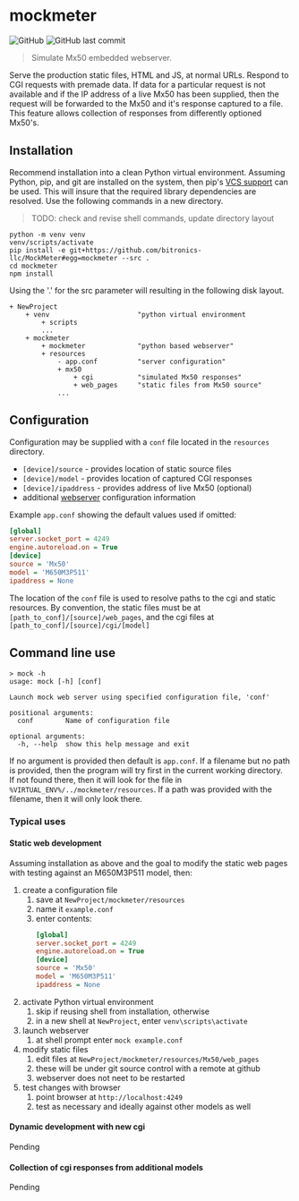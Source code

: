 # **mockmeter**

![GitHub](https://img.shields.io/github/license/bitronics-llc/MockMeter.svg)
![GitHub last commit](https://img.shields.io/github/last-commit/bitronics-llc/MockMeter.svg)

> Simulate Mx50 embedded webserver.

Serve the production static files, HTML and JS, at normal URLs.  Respond to CGI
requests with premade data.  If data for a particular request is not available and
if the IP address of a live Mx50 has been supplied, then the request will be
forwarded to the Mx50 and it's response captured to a file.  This feature allows
collection of responses from differently optioned Mx50's.

## Installation

Recommend installation into a clean Python virtual environment.  Assuming Python,
pip, and git are installed on the system, then pip's [VCS support](https://pip.pypa.io/en/latest/reference/pip_install/#vcs-support) can be used.  This
will insure that the required library dependencies are resolved.  Use the following
commands in a new directory.

> TODO: check and revise shell commands, update directory layout

```shell
python -m venv venv
venv/scripts/activate
pip install -e git+https://github.com/bitronics-llc/MockMeter#egg=mockmeter --src .
cd mockmeter
npm install
```

Using the '.' for the src parameter will resulting in the following disk layout.

```code
+ NewProject
    + venv                      "python virtual environment
        + scripts
        ...
    + mockmeter
        + mockmeter             "python based webserver"
        + resources
            - app.conf          "server configuration"
            + mx50
                + cgi           "simulated Mx50 responses"
                + web_pages     "static files from Mx50 source"
            ...
```

## Configuration

Configuration may be supplied with a `conf` file located in the `resources`
directory.

* `[device]/source` - provides location of static source files
* `[device]/model` - provides location of captured CGI responses
* `[device]/ipaddress` - provides address of live Mx50 (optional)
* additional [webserver](https://docs.cherrypy.org/en/latest/config.html#configuration-files) configuration information

Example `app.conf` showing the default values used if omitted:

```ini
[global]
server.socket_port = 4249
engine.autoreload.on = True
[device]
source = 'Mx50'
model = 'M650M3P511'
ipaddress = None
```

The location of the `conf` file is used to resolve paths to the cgi and static
resources.  By convention, the static files must be at `[path_to_conf]/[source]/web_pages`,
and the cgi files at `[path_to_conf]/[source]/cgi/[model]`

## Command line use

```shell
> mock -h
usage: mock [-h] [conf]

Launch mock web server using specified configuration file, 'conf'

positional arguments:
  conf        Name of configuration file

optional arguments:
  -h, --help  show this help message and exit
```

If no argument is provided then default is `app.conf`.  If a filename but no path
is provided, then the program will try first in the current working directory.  
If not found there, then it will look for the file in `%VIRTUAL_ENV%/../mockmeter/resources`.
If a path was provided with the filename, then it will only look there.

### Typical uses

#### Static web development

Assuming installation as above and the goal to modify the static web pages with
testing against an M650M3P511 model, then:

1. create a configuration file
    1. save at `NewProject/mockmeter/resources`
    2. name it `example.conf`
    3. enter contents:
        ```ini
        [global]
        server.socket_port = 4249
        engine.autoreload.on = True
        [device]
        source = 'Mx50'
        model = 'M650M3P511'
        ipaddress = None
        ```
2. activate Python virtual environment
    1. skip if reusing shell from installation, otherwise
    2. in a new shell at `NewProject`, enter `venv\scripts\activate`
3. launch webserver
    1. at shell prompt enter `mock example.conf`
4. modify static files
    1. edit files at `NewProject/mockmeter/resources/Mx50/web_pages`
    2. these will be under git source control with a remote at github
    3. webserver does not neet to be restarted
5. test changes with browser
    1. point browser at `http://localhost:4249`
    2. test as necessary and ideally against other models as well

#### Dynamic development with new cgi

Pending

#### Collection of cgi responses from additional models

Pending
